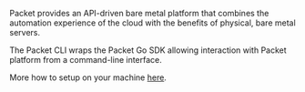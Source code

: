 <!-- <meta>
{
    "title":"Packet CLI",
    "description":"Packet Go SDK",
    "author":"Mo Lawler",
    "github":"usrdev,
    "date": "2019/12/17",
    "tag":["API", "Libraries"]
}
</meta> -->

Packet provides an API-driven bare metal platform that combines the automation experience of the cloud with the benefits of physical, bare metal servers.

The Packet CLI wraps the Packet Go SDK allowing interaction with Packet platform from a command-line interface.

More how to setup on your machine [here](https://github.com/packethost/packet-cli/blob/master/README.md). 
